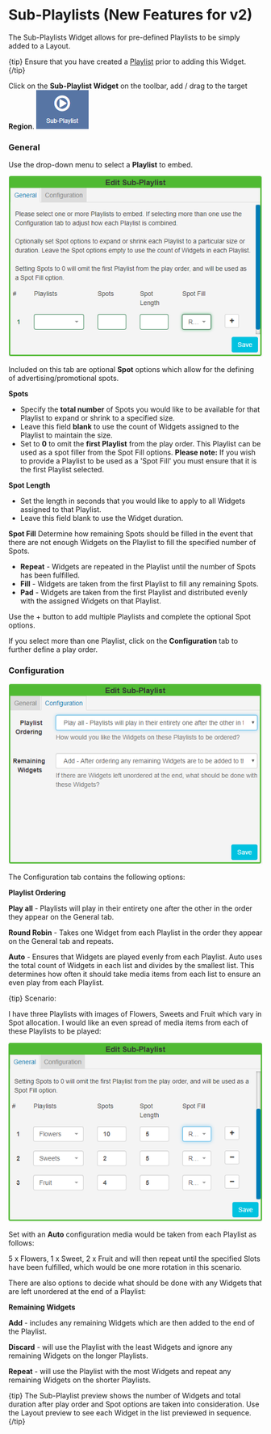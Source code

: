 <!--toc=widgets-->

# Sub-Playlists (New Features for v2)

The Sub-Playlists Widget allows for pre-defined Playlists to be simply added to a Layout.

{tip}
Ensure that you have created a  [Playlist](media_playlists.html) prior to adding this Widget.
{/tip}

Click on the **Sub-Playlist Widget** on the  toolbar, add / drag to the target **Region**. ![Sub-Playlist Widget](img/v2_media_subplaylist_widget.png)

### General

Use the drop-down menu to select a **Playlist** to embed.

![Spots Configuration](img/v2_media_subplaylist_spots.png)

Included on this tab are optional **Spot** options which allow for the defining of advertising/promotional spots.

**Spots**

- Specify the **total number** of Spots you would like to be available for that Playlist to expand or shrink to a specified size.
- Leave this field **blank** to use the count of Widgets assigned to the Playlist to maintain the size.
- Set to **0** to omit the **first Playlist** from the play order. This Playlist can be used as a spot filler from the Spot Fill options. **Please note:** If you wish to provide a Playlist to be used as a 'Spot Fill' you must ensure that it is the first Playlist selected.

**Spot Length**

- Set the length in seconds that you would like to apply to all Widgets assigned to that Playlist. 
- Leave this field blank to use the Widget duration.

**Spot Fill** 
Determine how remaining Spots should be filled in the event that there are not enough Widgets on the Playlist to fill the specified number of Spots.

- **Repeat** - Widgets are repeated in the Playlist until the number of Spots has been fulfilled.
- **Fill** - Widgets are taken from the first Playlist to fill any remaining Spots.
- **Pad** - Widgets are taken from the first Playlist and distributed evenly with the assigned Widgets on that Playlist.

 Use the + button to add multiple Playlists and complete the optional Spot options.

If you select more than one Playlist, click on the **Configuration** tab to further define a play order.

### Configuration

![Sub-Playlist Configuration](img/v2_media_subplaylist_configuration.png)

The Configuration tab contains the following options:

**Playlist Ordering**

**Play all** - Playlists will play in their entirety one after the other in the order they appear on the General tab.

**Round Robin** - Takes one Widget from each Playlist in the order they appear on the General tab and repeats.

**Auto** - Ensures that Widgets are played evenly from each Playlist. Auto uses the total count of Widgets in each list and divides by the smallest list. This determines how often it should take media items from each list to ensure an even play from each Playlist.

{tip}
Scenario:

I have three Playlists with images of Flowers, Sweets and Fruit which vary in Spot allocation.  I would like an even spread of media items from each of these Playlists to be played:

![Subplaylist Scenario](img/v2_media_subplaylist_scenario.png)

Set with an **Auto** configuration media would be taken from each Playlist as follows:

5 x Flowers, 1 x Sweet, 2 x Fruit and will then repeat until the specified Slots have been fulfilled, which would be one more rotation in this scenario.

There are also options to decide what should be done with any Widgets that are left unordered at the end of a Playlist:

**Remaining Widgets**

**Add** - includes any remaining Widgets which are then added to the end of the Playlist.

**Discard** - will use the Playlist with the least Widgets and ignore any remaining Widgets on the longer Playlists. 

**Repeat** - will use the Playlist with the most Widgets and repeat any remaining Widgets on the shorter Playlists.

{tip}
The Sub-Playlist preview shows the number of Widgets and total duration after play order and Spot options are taken into consideration. Use the Layout preview to see each Widget in the list previewed in sequence.
{/tip}



